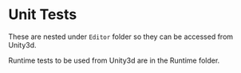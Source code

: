 ﻿# Unit Tests

These are nested under `Editor` folder so they can be accessed from Unity3d.

Runtime tests to be used from Unity3d are in the Runtime folder.
